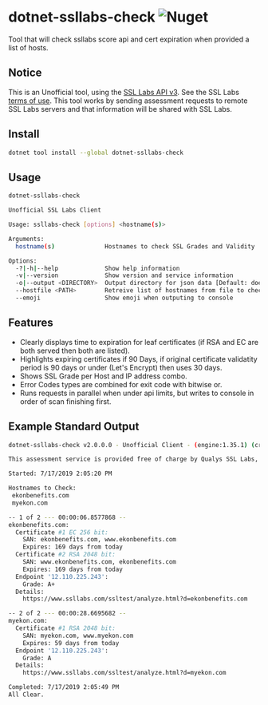 
# dotnet-ssllabs-check ![Nuget](https://img.shields.io/nuget/v/dotnet-ssllabs-check.svg)

Tool that will check ssllabs score api and cert expiration when provided a list of hosts.

## Notice
 
This is an Unofficial tool, using the [SSL Labs API v3](https://github.com/ssllabs/ssllabs-scan/blob/master/ssllabs-api-docs-v3.md). See the SSL Labs [terms of use](https://www.ssllabs.com/about/terms.html). This tool works by
sending assessment requests to remote SSL Labs servers and that information will be shared with SSL Labs.


## Install

```bash
dotnet tool install --global dotnet-ssllabs-check
```

## Usage

```bash
dotnet-ssllabs-check

Unofficial SSL Labs Client

Usage: ssllabs-check [options] <hostname(s)>

Arguments:
  hostname(s)              Hostnames to check SSL Grades and Validity

Options:
  -?|-h|--help             Show help information
  -v|--version             Show version and service information
  -o|--output <DIRECTORY>  Output directory for json data [Default: does not write out data]
  --hostfile <PATH>        Retreive list of hostnames from file to check (one host per line, # preceding comments)
  --emoji                  Show emoji when outputing to console
```

## Features

- Clearly displays time to expiration for leaf certificates (if RSA and EC are both served then both are listed).
- Highlights expiring certificates if 90 Days, if original certificate validatity period is 90 days or under (Let's Encrypt) then uses 30 days.
- Shows SSL Grade per Host and IP address combo. 
- Error Codes types are combined for exit code with bitwise or.
- Runs requests in parallel when under api limits, but writes to console in order of scan finishing first.

## Example Standard Output

```bash
dotnet-ssllabs-check v2.0.0.0 - Unofficial Client - (engine:1.35.1) (criteria:2009p)

This assessment service is provided free of charge by Qualys SSL Labs, subject to our terms and conditions: https://www.ssllabs.com/about/terms.html

Started: 7/17/2019 2:05:20 PM

Hostnames to Check:
 ekonbenefits.com
 myekon.com

-- 1 of 2 --- 00:00:06.8577868 --
ekonbenefits.com:
  Certificate #1 EC 256 bit:
    SAN: ekonbenefits.com, www.ekonbenefits.com
    Expires: 169 days from today
  Certificate #2 RSA 2048 bit:
    SAN: www.ekonbenefits.com, ekonbenefits.com
    Expires: 169 days from today
  Endpoint '12.110.225.243':
    Grade: A+
  Details:
    https://www.ssllabs.com/ssltest/analyze.html?d=ekonbenefits.com

-- 2 of 2 --- 00:00:28.6695682 --
myekon.com:
  Certificate #1 RSA 2048 bit:
    SAN: myekon.com, www.myekon.com
    Expires: 59 days from today
  Endpoint '12.110.225.243':
    Grade: A
  Details:
    https://www.ssllabs.com/ssltest/analyze.html?d=myekon.com

Completed: 7/17/2019 2:05:49 PM
All Clear.
```